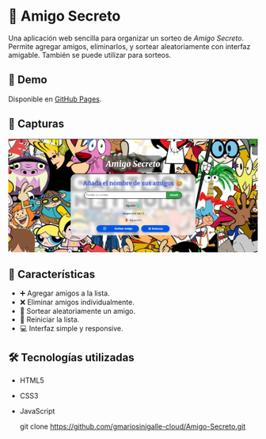 # 🎁 Amigo Secreto

Una aplicación web sencilla para organizar un sorteo de *Amigo Secreto*.  
Permite agregar amigos, eliminarlos, y sortear aleatoriamente con interfaz amigable.
También se puede utilizar para sorteos.

## 🚀 Demo
Disponible en [GitHub Pages](#).

## 📸 Capturas
![Vista previa](./assets/preview1.png)


## 📂 Características
- ➕ Agregar amigos a la lista.
- ❌ Eliminar amigos individualmente.
- 🎲 Sortear aleatoriamente un amigo.
- 🔄 Reiniciar la lista.
- 💻 Interfaz simple y responsive.

## 🛠 Tecnologías utilizadas
- HTML5
- CSS3
- JavaScript


   git clone https://github.com/gmariosinigalle-cloud/Amigo-Secreto.git
